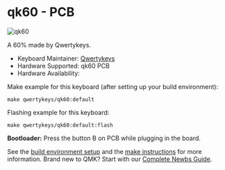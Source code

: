 # qk60 - PCB

![qk60](https://i.imgur.com/jN4cUif.jpeg)

A 60% made by Qwertykeys.

* Keyboard Maintainer: [Qwertykeys](https://github.com/owlab-git)
* Hardware Supported: qk60 PCB
* Hardware Availability: 

Make example for this keyboard (after setting up your build environment):

    make qwertykeys/qk60:default

Flashing example for this keyboard:

    make qwertykeys/qk60:default:flash

**Bootloader:** Press the button B on PCB while plugging in the board.

See the [build environment setup](https://docs.qmk.fm/#/getting_started_build_tools) and the [make instructions](https://docs.qmk.fm/#/getting_started_make_guide) for more information. Brand new to QMK? Start with our [Complete Newbs Guide](https://docs.qmk.fm/#/newbs).
